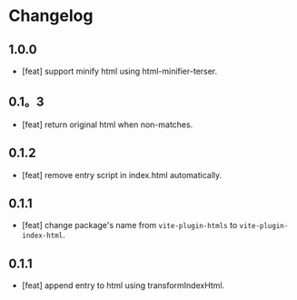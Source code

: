 # Changelog

## 1.0.0

- [feat] support minify html using html-minifier-terser.

## 0.1。3

- [feat] return original html when non-matches.

## 0.1.2

- [feat] remove entry script in index.html automatically.

## 0.1.1

- [feat] change package's name from `vite-plugin-htmls` to `vite-plugin-index-html`.

## 0.1.1

- [feat] append entry to html using transformIndexHtml.
